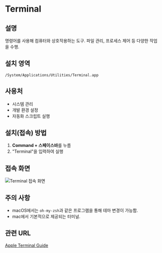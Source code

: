 # Terminal

## 설명
명령어를 사용해 컴퓨터와 상호작용하는 도구. 파일 관리, 프로세스 제어 등 다양한 작업을 수행.

## 설치 영역
`/System/Applications/Utilities/Terminal.app`

## 사용처
- 시스템 관리
- 개발 환경 설정
- 자동화 스크립트 실행

## 설치(접속) 방법
1. **Command + 스페이스바**를 누름
2. "Terminal"을 입력하여 실행

## 접속 화면
![Terminal 접속 화면](접속화면.png)

## 주의 사항
- macOS에서는 `oh-my-zsh`과 같은 프로그램을 통해 테마 변경이 가능함.
- mac에서 기본적으로 제공되는 터미널.

## 관련 URL
[Apple Terminal Guide](https://support.apple.com/ko-kr/guide/terminal/welcome/mac)
